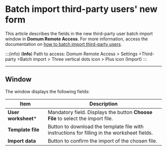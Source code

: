 # Batch import third-party users' new form

This article describes the fields in the new third-party user batch import window in **Domum Remote Access**. For more information, access the documentation on [how to batch import third-party users](/v3-32/docs/domum-batch-register-for-third-parties).

:::(info) (**Info**)
Path to access:
Domum Remote Access > Settings >Third-party >Batch import > Three vertical dots icon > Plus icon (Import)
:::

---
## Window
The window displays the following fields:

**Item**|**Description**
|---|---|
**User worksheet***|Mandatory field. Displays the button **Choose File** to select the import file.
**Template file**|Button to download the template file with instructions for filling in the worksheet fields.
**Import data**|Button to confirm the import of the chosen file.

